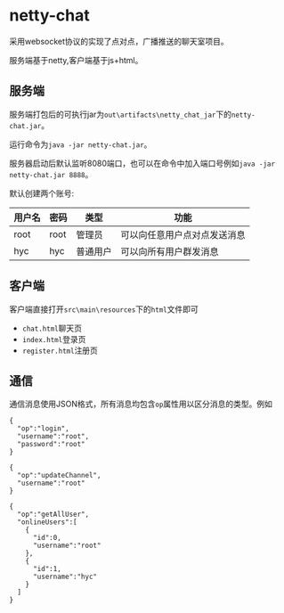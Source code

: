 # netty-chat
采用websocket协议的实现了点对点，广播推送的聊天室项目。

服务端基于netty,客户端基于js+html。

## 服务端
服务端打包后的可执行jar为```out\artifacts\netty_chat_jar```下的```netty-chat.jar```。

运行命令为```java -jar netty-chat.jar```。

服务器启动后默认监听8080端口，也可以在命令中加入端口号例如```java -jar netty-chat.jar 8888```。

默认创建两个账号:

用户名 | 密码 | 类型 | 功能
--- | --- | ---- | ---
root | root | 管理员 | 可以向任意用户点对点发送消息
hyc | hyc | 普通用户 | 可以向所有用户群发消息


## 客户端
客户端直接打开```src\main\resources```下的```html```文件即可
- ```chat.html```聊天页
- ```index.html```登录页
- ```register.html```注册页

## 通信
通信消息使用JSON格式，所有消息均包含```op```属性用以区分消息的类型。例如
```
{
  "op":"login",
  "username":"root",
  "password":"root"
}

{
  "op":"updateChannel",
  "username":"root"
}

{
  "op":"getAllUser",
  "onlineUsers":[
    {
      "id":0,
      "username":"root"
    },
    {
      "id":1,
      "username":"hyc"
    }
  ]
}
```
